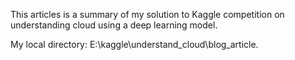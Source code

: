 This articles is a summary of my solution to Kaggle competition on understanding cloud using a deep learning model. 

My local directory: E:\kaggle\understand_cloud\blog_article\.
